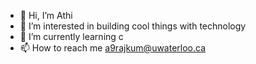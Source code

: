 - 👋 Hi, I’m Athi
- 👀 I’m interested in building cool things with technology
- 🌱 I’m currently learning c
- 📫 How to reach me a9rajkum@uwaterloo.ca

<!---
athithianr/athithianr is a ✨ special ✨ repository because its `README.md` (this file) appears on your GitHub profile.
You can click the Preview link to take a look at your changes.
--->
